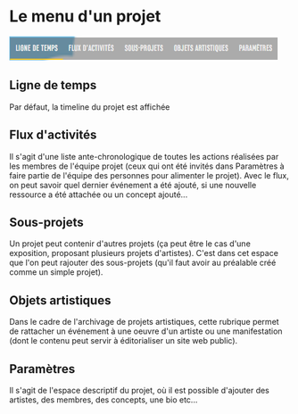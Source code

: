 # Le menu d'un projet

![](../../../.gitbook/assets/image%20%287%29.png)

## Ligne de temps

Par défaut, la timeline du projet est affichée

## Flux d'activités

Il s'agit d'une liste ante-chronologique de toutes les actions réalisées par les membres de l'équipe projet \(ceux qui ont été invités dans Paramètres à faire partie de l'équipe des personnes pour alimenter le projet\). Avec le flux, on peut savoir quel dernier événement a été ajouté, si une nouvelle ressource a été attachée ou un concept ajouté...

## Sous-projets

Un projet peut contenir d'autres projets \(ça peut être le cas d'une exposition, proposant plusieurs projets d'artistes\). C'est dans cet espace que l'on peut rajouter des sous-projets \(qu'il faut avoir au préalable créé comme un simple projet\).

## Objets artistiques

Dans le cadre de l'archivage de projets artistiques, cette rubrique permet de rattacher un événement à une oeuvre d'un artiste ou une manifestation \(dont le contenu peut servir à éditorialiser un site web public\).

## Paramètres

Il s'agit de l'espace descriptif du projet, où il est possible d'ajouter des artistes, des membres, des concepts, une bio etc...

